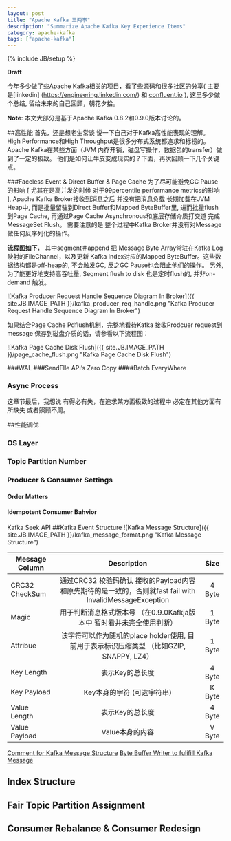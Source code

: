 ```yaml
---
layout: post
title: "Apache Kafka 三两事"
description: "Summarize Apache Kafka Key Experience Items"
category: apache-kafka 
tags: ["apache-kafka"]
---
```

{% include JB/setup %}**Draft**

今年多少做了些Apache Kafka相关的项目，看了些源码和很多社区的分享( 主要是[linkedin] (https://engineering.linkedin.com/) 和 [confluent.io](http://www.confluent.io/blog/) ), 这里多少做个总结, 留给未来的自己回顾，朝花夕拾。

**Note**: 本文大部分是基于Apache Kafka 0.8.2和0.9.0版本讨论的。
				
##高性能
首先，还是想老生常谈 说一下自己对于Kafka高性能表现的理解。
High Performance和High Throughput是很多分布式系统都追求和标榜的。Apache Kafka在某些方面（JVM 内存开销，磁盘写操作，数据包的transfer）做到了一定的极致。
他们是如何让牛皮变成现实的？下面，再次回顾一下几个关键点。

###Faceless Event & Direct Buffer & Page Cache
为了尽可能避免GC Pause的影响 [ 尤其在是高并发的时候 对于99percentile performance metrics的影响 ], Apache Kafka Broker接收到消息之后 并没有把消息负载 长期加载在JVM Heap中, 而是批量留驻到Direct Buffer和Mapped ByteBuffer里, 进而批量flush到Page Cache, 再通过Page Cache Asynchronous和底层存储介质打交道 完成MessageSet Flush。
需要注意的是 整个过程中Kafka Broker并没有对Message做任何反序列化的操作。

**流程图如下**， 其中segment＃append 把 Message Byte Array常驻在Kafka Log 映射的FileChannel，以及更新 Kafka Index对应的Mapped ByteBuffer。这些数据结构都是off-heap的, 不会触发GC, 反之GC Pause也会阻止他们的操作。
另外,为了能更好地支持高吞吐量, Segment flush to disk 也是定时flush的, 并非on-demand 触发。

![Kafka Producer Request Handle Sequence Diagram In Broker]({{ site.JB.IMAGE_PATH }}/kafka_producer_req_handle.png "Kafka Producer Request Handle Sequence Diagram In Broker")

如果结合Page Cache Pdflush机制，完整地看待Kafka 接收Prodcuer request到message 保存到磁盘介质的话，请参看以下流程图：

![Kafka Page Cache Disk Flush]({{ site.JB.IMAGE_PATH }}/page_cache_flush.png "Kafka Page Cache Disk Flush")

###WAL
###SendFIle API’s Zero Copy
####Batch EveryWhere
### Async Process

这章节最后，我想说 有得必有失，在追求某方面极致的过程中 必定在其他方面有所缺失 或者照顾不周。

##性能调优
### OS Layer
### Topic Partition Number
### Producer & Consumer Settings
#### Order Matters
#### Idempotent Consumer Bahvior


Kafka Seek API
##Kafka Event Structure
![Kafka Message Structure]({{ site.JB.IMAGE_PATH }}/kafka_message_format.png "Kafka Message Structure")

| Message   Column      | Description           | Size  |
| ------------- |:-------------:| :---------------:|
| CRC32 CheckSum | 通过CRC32 校验码确认 接收的Payload内容和原先期待的是一致的，否则就fast fail with InvalidMessageException    |    4 Byte |
| Magic | 用于判断消息格式版本号 （在0.9.0Kafkja版本中 暂时看并未完全使用判断）   |    1 Byte |
| Attribue | 该字符可以作为随机的place holder使用, 目前用于表示标识压缩类型 （比如GZIP, SNAPPY, LZ4）   |    1 Byte |
| Key Length |  表示Key的总长度  |    4 Byte |
| Key Payload | Key本身的字符 (可选字符串)  |    K Byte |
| Value Length |  表示Key的总长度  |    4 Byte |
| Value Payload | Value本身的内容   |    V Byte |

[Comment for Kafka Message Structure](https://github.com/apache/kafka/blob/0.9.0/core/src/main/scala/kafka/message/Message.scala#L70-L82)
[Byte Buffer Writer to fulifill Kafka Message](https://github.com/apache/kafka/blob/0.9.0/core/src/main/scala/kafka/message/Message.scala#L100-L131)

## Index Structure
## Fair Topic Partition Assignment
## Consumer Rebalance & Consumer Redesign
